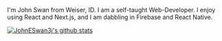 I'm John Swan from Weiser, ID. I am a self-taught Web-Developer. I enjoy using React and Next.js, and I am dabbling in Firebase and React Native.

[![JohnESwan3j's github stats](https://github-readme-stats.vercel.app/api?username=JohnESwan3)](https://github.com/JohnESwan3/github-readme-stats)
